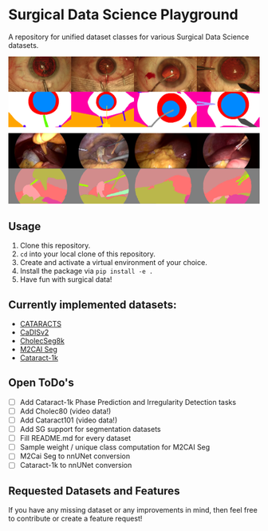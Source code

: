 # Surgical Data Science Playground
A repository for unified dataset classes for various Surgical Data Science datasets.

![Example Images](figures/sds_playground_examples.png)

## Usage
1. Clone this repository.
2. ```cd``` into your local clone of this repository.
3. Create and activate a virtual environment of your choice.
4. Install the package via ```pip install -e .```
5. Have fun with surgical data!

## Currently implemented datasets:
* [CATARACTS](sds_playground/datasets/cataracts/README.md)
* [CaDISv2](sds_playground/datasets/cadisv2/README.md)
* [CholecSeg8k](sds_playground/datasets/cholecseg8k/README.md)
* [M2CAI Seg](sds_playground/datasets/m2caiseg/README.md)
* [Cataract-1k](sds_playground/datasets/cataract1k/README.md)

## Open ToDo's
* [ ] Add Cataract-1k Phase Prediction and Irregularity Detection tasks
* [ ] Add Cholec80 (video data!)
* [ ] Add Cataract101 (video data!)
* [ ] Add SG support for segmentation datasets
* [ ] Fill README.md for every dataset
* [ ] Sample weight / unique class computation for M2CAI Seg
* [ ] M2Cai Seg to nnUNet conversion
* [ ] Cataract-1k to nnUNet conversion

## Requested Datasets and Features
If you have any missing dataset or any improvements in mind, then feel free to contribute or create a feature request!